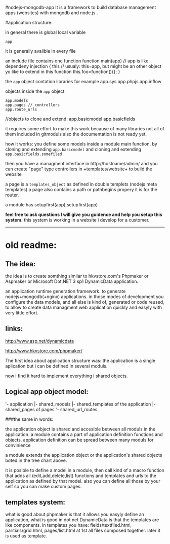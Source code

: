 #nodejs-mongodb-app
It is a framework to build database management apps (websites) with mongodb and node.js .

#application structure:

in general there is global local variable

    app

it is generally avalible in every file

an include file contains one function
    function main(app) // app is like dependeny injection
    {
     this // usualy: this=app, but might be an other object yo like to extend in this function
     this.foo=function(){};
    }

the `app` object contation libraries
for example
    app.sys
    app.phpjs
    app.inflow

objects inside the `app` object

    app.models
    app.pages // controllers
    app.route_urls

//objects to clone and extend:
    app.basicmodel 
    app.basicfields


it requires some effort to make this work because of many libraries not all of them included in gitmoduls
also the documentation is not ready yet.

how it works:
you define some models inside a module main function.
by cloning and extending `app.basicmodel`
and cloning and extending `app.basicfields.somefiled`

then you have a managment interface in http://hostname/admin/
and you can create "page" type controllers in +templates/website+
to build the website

a page is a `templates_object` as defined in double templets (nodejs meta templates)
a page also contains a path or pathbegins propery it is for the router.

a module has setupfirst(app),setupfirst(app)

**feel free to ask questions I will give you guidence and help you setup this system.**
this system is working in a website i develop for a customer.

---------------------------------------------------------
# old readme:

## The idea:
the idea is to create somthing similar to hkvstore.com's Phpmaker or Aspmaker or Microsoft Dot.NET 3 sp1 DynamicData application.

an application runtime generation framework. to generate nodejs+mongodb(+nginx) applications.
in those modes of development you configure the data models, and all else is kind of, 
generated or code reused, 
to allow to create data managment web application quickly and easyly with very little effort.

## links:

http://www.asp.net/dynamicdata

http://www.hkvstore.com/phpmaker/


The first idea about application structure was:
the application is a single aplication but i can be defined in several moduls.

now i find it hard to implement everything i shared objects.

## Logical app object model:
   '- application
      |- shared_models
      |- shared_templates of the application
      |- shared_pages of pages
      '- shared_url_routes

###the same in words:

the application object is shared and accesible between all moduls in the application. 
a module contains a part of application definition functions and objects.
application definition can be spread between many moduls for convinience

a module extends the application object or the application's shared objects boted in the tree chart above.

it is posible to define a model in a module, then call kind of a macro function 
that adds all (edit,add,delete,list) functions and templates and urls to the application 
as defined by that model.
also you can define all those by your self so you can make custom pages.

## templates system:
what is good about phpmaker is that it allows you easyly define an application,
what is good in dot net DynamicData is that the templates are like components.
in templates you have: fields/textfiled.html, paritials/grid.html, pages/list.html 
at 1st all files composed together. later it is used as template.
